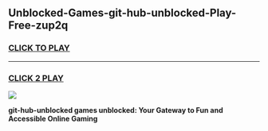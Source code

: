 
## Unblocked-Games-git-hub-unblocked-Play-Free-zup2q
<h3>
<a href="https://premium76.site?title=git-hub-unblocked&ref=23A">CLICK TO PLAY</a></h3>
<hr>

<h3>
<a href="https://premium76.site?title=git-hub-unblocked&ref=23A">CLICK 2 PLAY</a>
  
</h3>

<a href="https://premium76.site?title=git-hub-unblocked&ref=23A"><img src="https://clearcache.store/games.png"></a>


**git-hub-unblocked games unblocked: Your Gateway to Fun and Accessible Online Gaming**

